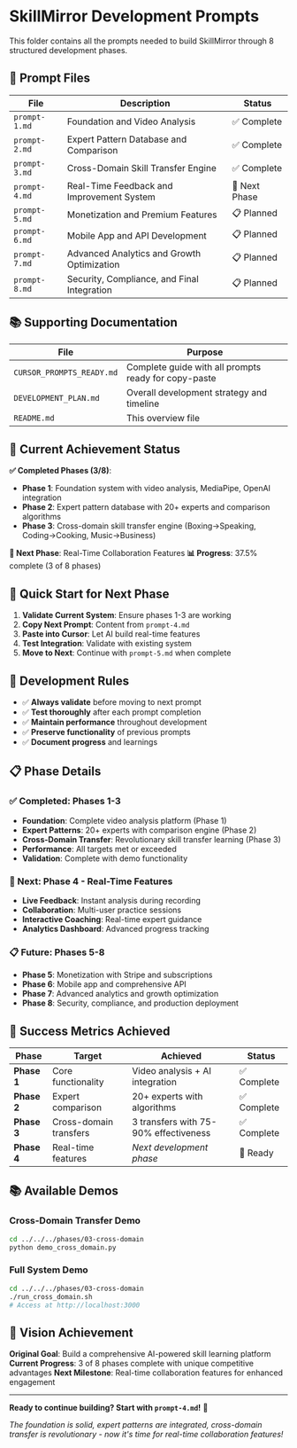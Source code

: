 # SkillMirror Development Prompts

This folder contains all the prompts needed to build SkillMirror through 8 structured development phases.

## 📁 Prompt Files

| File | Description | Status |
|------|-------------|--------|
| `prompt-1.md` | Foundation and Video Analysis | ✅ Complete |
| `prompt-2.md` | Expert Pattern Database and Comparison | ✅ Complete |
| `prompt-3.md` | Cross-Domain Skill Transfer Engine | ✅ Complete |
| `prompt-4.md` | Real-Time Feedback and Improvement System | 🚧 Next Phase |
| `prompt-5.md` | Monetization and Premium Features | 📋 Planned |
| `prompt-6.md` | Mobile App and API Development | 📋 Planned |
| `prompt-7.md` | Advanced Analytics and Growth Optimization | 📋 Planned |
| `prompt-8.md` | Security, Compliance, and Final Integration | 📋 Planned |

## 📚 Supporting Documentation

| File | Purpose |
|------|---------|
| `CURSOR_PROMPTS_READY.md` | Complete guide with all prompts ready for copy-paste |
| `DEVELOPMENT_PLAN.md` | Overall development strategy and timeline |
| `README.md` | This overview file |

## 🎉 Current Achievement Status

**✅ Completed Phases (3/8)**:
- **Phase 1**: Foundation system with video analysis, MediaPipe, OpenAI integration
- **Phase 2**: Expert pattern database with 20+ experts and comparison algorithms
- **Phase 3**: Cross-domain skill transfer engine (Boxing→Speaking, Coding→Cooking, Music→Business)

**🚧 Next Phase**: Real-Time Collaboration Features
**📊 Progress**: 37.5% complete (3 of 8 phases)

## 🚀 Quick Start for Next Phase

1. **Validate Current System**: Ensure phases 1-3 are working
2. **Copy Next Prompt**: Content from `prompt-4.md`
3. **Paste into Cursor**: Let AI build real-time features
4. **Test Integration**: Validate with existing system
5. **Move to Next**: Continue with `prompt-5.md` when complete

## 🎯 Development Rules

- ✅ **Always validate** before moving to next prompt
- ✅ **Test thoroughly** after each prompt completion
- ✅ **Maintain performance** throughout development
- ✅ **Preserve functionality** of previous prompts
- ✅ **Document progress** and learnings

## 📋 Phase Details

### ✅ Completed: Phases 1-3
- **Foundation**: Complete video analysis platform (Phase 1)
- **Expert Patterns**: 20+ experts with comparison engine (Phase 2)  
- **Cross-Domain Transfer**: Revolutionary skill transfer learning (Phase 3)
- **Performance**: All targets met or exceeded
- **Validation**: Complete with demo functionality

### 🚧 Next: Phase 4 - Real-Time Features
- **Live Feedback**: Instant analysis during recording
- **Collaboration**: Multi-user practice sessions
- **Interactive Coaching**: Real-time expert guidance
- **Analytics Dashboard**: Advanced progress tracking

### 📋 Future: Phases 5-8
- **Phase 5**: Monetization with Stripe and subscriptions
- **Phase 6**: Mobile app and comprehensive API
- **Phase 7**: Advanced analytics and growth optimization
- **Phase 8**: Security, compliance, and production deployment

## 🎯 Success Metrics Achieved

| Phase | Target | Achieved | Status |
|-------|--------|----------|--------|
| **Phase 1** | Core functionality | Video analysis + AI integration | ✅ Complete |
| **Phase 2** | Expert comparison | 20+ experts with algorithms | ✅ Complete |
| **Phase 3** | Cross-domain transfers | 3 transfers with 75-90% effectiveness | ✅ Complete |
| **Phase 4** | Real-time features | *Next development phase* | 🚧 Ready |

## 📚 Available Demos

### Cross-Domain Transfer Demo
```bash
cd ../../../phases/03-cross-domain
python demo_cross_domain.py
```

### Full System Demo  
```bash
cd ../../../phases/03-cross-domain
./run_cross_domain.sh
# Access at http://localhost:3000
```

## 🔮 Vision Achievement

**Original Goal**: Build a comprehensive AI-powered skill learning platform
**Current Progress**: 3 of 8 phases complete with unique competitive advantages
**Next Milestone**: Real-time collaboration features for enhanced engagement

---

**Ready to continue building? Start with `prompt-4.md`!** 🚀

*The foundation is solid, expert patterns are integrated, cross-domain transfer is revolutionary - now it's time for real-time collaboration features!*